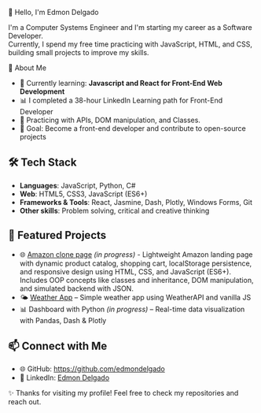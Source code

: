 👋 Hello, I'm Edmon Delgado  

I'm a Computer Systems Engineer and I'm starting my career as a Software Developer.  
Currently, I spend my free time practicing with JavaScript, HTML, and CSS, building small projects to improve my skills.  

🚀 About Me  
- 🌱 Currently learning: **Javascript and React for Front-End Web Development**
- 📊 I completed a 38-hour LinkedIn Learning path for Front-End Developer
- 🔧 Practicing with APIs, DOM manipulation, and Classes.
- 🎯 Goal: Become a front-end developer and contribute to open-source projects  

## 🛠️ Tech Stack  
- **Languages**: JavaScript, Python, C#
- **Web**: HTML5, CSS3, JavaScript (ES6+)  
- **Frameworks & Tools**: React, Jasmine, Dash, Plotly, Windows Forms, Git
- **Other skills**: Problem solving, critical and creative thinking  

## 📂 Featured Projects  
- 🌐 [Amazon clone page](https://edmondelgado.github.io/Amazon-clone-lite/index.html) *(in progress)* - Lightweight Amazon landing page with dynamic product catalog, shopping cart, localStorage persistence, and responsive design using HTML, CSS, and JavaScript (ES6+). Includes OOP concepts like classes and inheritance, DOM manipulation, and simulated backend with JSON. 
- 🌤️ [Weather App](https://edmondelgado.github.io/Weather-app/) – Simple weather app using WeatherAPI and vanilla JS
- 📊 Dashboard with Python *(in progress)* – Real-time data visualization with Pandas, Dash & Plotly 

## 📫 Connect with Me  
- 🌐 GitHub: https://github.com/edmondelgado
- 💼 LinkedIn: [Edmon Delgado](https://www.linkedin.com/in/edmon-delgado/)

✨ Thanks for visiting my profile! Feel free to check my repositories and reach out.  
